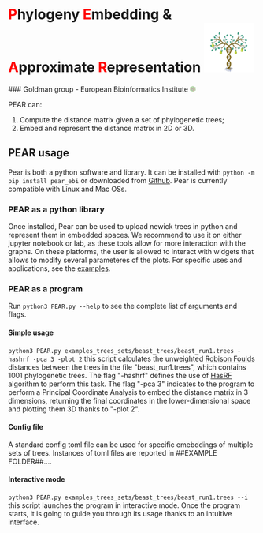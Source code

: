 <h1><font color='red'>P</font>hylogeny <font color='red'>E</font>mbedding & <font color='red'>A</font>pproximate <font color='red'>R</font>epresentation <img src="LOGO_PEAR.png" width="100" height="100"></h1>
### Goldman group - European Bioinformatics Institute <img src="goldman_logo.jpg" width="12" height="12">

PEAR can:
1. Compute the distance matrix given a set of phylogenetic trees;
2. Embed and represent the distance matrix in 2D or 3D.

## PEAR usage
Pear is both a python software and library. It can be installed with `python -m pip install pear_ebi` or downloaded from <a href="https://github.com/AndreaRubbi/Pear-EBI">Github</a>. Pear is currently compatible with Linux and Mac OSs. 

### PEAR as a python library
Once installed, Pear can be used to upload newick trees in python and represent them in embedded spaces. We recommend to use it on either jupyter notebook or lab, as these tools allow for more interaction with the graphs. On these platforms, the user is allowed to interact with widgets that allows to modify several parameteres of the plots. For specific uses and applications, see the <a href='https://github.com/AndreaRubbi/Pear-EBI/tree/pear_ebi/examples_tree_sets'>examples</a>.

### PEAR as a program
Run `python3 PEAR.py --help` to see the complete list of arguments and flags.
#### Simple usage
`python3 PEAR.py examples_trees_sets/beast_trees/beast_run1.trees -hashrf -pca 3 -plot 2`
this script calculates the unweighted <a href='https://doi.org/10.1016/0025-5564(81)90043-2'>Robison Foulds</a> distances between the trees in the file "beast_run1.trees", which contains 1001 phylogenetic trees. 
The flag "-hashrf" defines the use of [HasRF](https://code.google.com/archive/p/hashrf/) algorithm to perform this task.
The flag "-pca 3" indicates to the program to perform a Principal Coordinate Analysis to embed the distance matrix in 3 dimensions, returning the final coordinates in the lower-dimensional space and plotting them 3D thanks to "-plot 2".
#### Config file
A standard config toml file can be used for specific emebddings of multiple sets of trees. Instances of toml files are reported in ##EXAMPLE FOLDER##....
#### Interactive mode
`python3 PEAR.py examples_trees_sets/beast_trees/beast_run1.trees --i`
this script launches the program in interactive mode. Once the program starts, it is going to guide you through its usage thanks to an intuitive interface.


